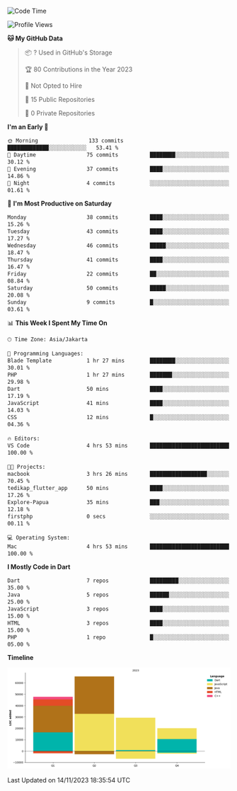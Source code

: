 <!--START_SECTION:waka-->
![Code Time](http://img.shields.io/badge/Code%20Time-4%20hrs%2053%20mins-blue)

![Profile Views](http://img.shields.io/badge/Profile%20Views-77-blue)

**🐱 My GitHub Data** 

> 📦 ? Used in GitHub's Storage 
 > 
> 🏆 80 Contributions in the Year 2023
 > 
> 🚫 Not Opted to Hire
 > 
> 📜 15 Public Repositories 
 > 
> 🔑 0 Private Repositories 
 > 
**I'm an Early 🐤** 

```text
🌞 Morning                133 commits         █████████████░░░░░░░░░░░░   53.41 % 
🌆 Daytime                75 commits          ████████░░░░░░░░░░░░░░░░░   30.12 % 
🌃 Evening                37 commits          ████░░░░░░░░░░░░░░░░░░░░░   14.86 % 
🌙 Night                  4 commits           ░░░░░░░░░░░░░░░░░░░░░░░░░   01.61 % 
```
📅 **I'm Most Productive on Saturday** 

```text
Monday                   38 commits          ████░░░░░░░░░░░░░░░░░░░░░   15.26 % 
Tuesday                  43 commits          ████░░░░░░░░░░░░░░░░░░░░░   17.27 % 
Wednesday                46 commits          █████░░░░░░░░░░░░░░░░░░░░   18.47 % 
Thursday                 41 commits          ████░░░░░░░░░░░░░░░░░░░░░   16.47 % 
Friday                   22 commits          ██░░░░░░░░░░░░░░░░░░░░░░░   08.84 % 
Saturday                 50 commits          █████░░░░░░░░░░░░░░░░░░░░   20.08 % 
Sunday                   9 commits           █░░░░░░░░░░░░░░░░░░░░░░░░   03.61 % 
```


📊 **This Week I Spent My Time On** 

```text
🕑︎ Time Zone: Asia/Jakarta

💬 Programming Languages: 
Blade Template           1 hr 27 mins        ████████░░░░░░░░░░░░░░░░░   30.01 % 
PHP                      1 hr 27 mins        ███████░░░░░░░░░░░░░░░░░░   29.98 % 
Dart                     50 mins             ████░░░░░░░░░░░░░░░░░░░░░   17.19 % 
JavaScript               41 mins             ████░░░░░░░░░░░░░░░░░░░░░   14.03 % 
CSS                      12 mins             █░░░░░░░░░░░░░░░░░░░░░░░░   04.36 % 

🔥 Editors: 
VS Code                  4 hrs 53 mins       █████████████████████████   100.00 % 

🐱‍💻 Projects: 
macbook                  3 hrs 26 mins       ██████████████████░░░░░░░   70.45 % 
tedikap_flutter_app      50 mins             ████░░░░░░░░░░░░░░░░░░░░░   17.26 % 
Explore-Papua            35 mins             ███░░░░░░░░░░░░░░░░░░░░░░   12.18 % 
firstphp                 0 secs              ░░░░░░░░░░░░░░░░░░░░░░░░░   00.11 % 

💻 Operating System: 
Mac                      4 hrs 53 mins       █████████████████████████   100.00 % 
```

**I Mostly Code in Dart** 

```text
Dart                     7 repos             █████████░░░░░░░░░░░░░░░░   35.00 % 
Java                     5 repos             ██████░░░░░░░░░░░░░░░░░░░   25.00 % 
JavaScript               3 repos             ████░░░░░░░░░░░░░░░░░░░░░   15.00 % 
HTML                     3 repos             ████░░░░░░░░░░░░░░░░░░░░░   15.00 % 
PHP                      1 repo              █░░░░░░░░░░░░░░░░░░░░░░░░   05.00 % 
```



**Timeline**

![Lines of Code chart](https://raw.githubusercontent.com/YasaKafi/YasaKafi/main/assets/bar_graph.png)


 Last Updated on 14/11/2023 18:35:54 UTC
<!--END_SECTION:waka-->
